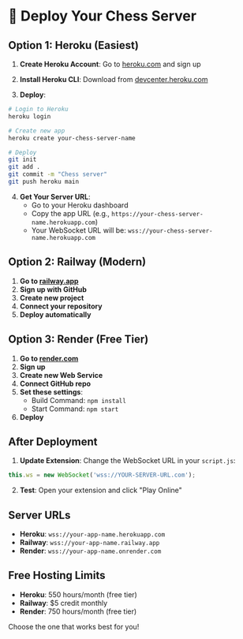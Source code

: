 # 🚀 Deploy Your Chess Server

## Option 1: Heroku (Easiest)

1. **Create Heroku Account**: Go to [heroku.com](https://heroku.com) and sign up

2. **Install Heroku CLI**: Download from [devcenter.heroku.com](https://devcenter.heroku.com/articles/heroku-cli)

3. **Deploy**:
```bash
# Login to Heroku
heroku login

# Create new app
heroku create your-chess-server-name

# Deploy
git init
git add .
git commit -m "Chess server"
git push heroku main
```

4. **Get Your Server URL**: 
   - Go to your Heroku dashboard
   - Copy the app URL (e.g., `https://your-chess-server-name.herokuapp.com`)
   - Your WebSocket URL will be: `wss://your-chess-server-name.herokuapp.com`

## Option 2: Railway (Modern)

1. **Go to [railway.app](https://railway.app)**
2. **Sign up with GitHub**
3. **Create new project**
4. **Connect your repository**
5. **Deploy automatically**

## Option 3: Render (Free Tier)

1. **Go to [render.com](https://render.com)**
2. **Sign up**
3. **Create new Web Service**
4. **Connect GitHub repo**
5. **Set these settings**:
   - Build Command: `npm install`
   - Start Command: `npm start`
6. **Deploy**

## After Deployment

1. **Update Extension**: Change the WebSocket URL in your `script.js`:
```javascript
this.ws = new WebSocket('wss://YOUR-SERVER-URL.com');
```

2. **Test**: Open your extension and click "Play Online"

## Server URLs
- **Heroku**: `wss://your-app-name.herokuapp.com`
- **Railway**: `wss://your-app-name.railway.app`
- **Render**: `wss://your-app-name.onrender.com`

## Free Hosting Limits
- **Heroku**: 550 hours/month (free tier)
- **Railway**: $5 credit monthly
- **Render**: 750 hours/month (free tier)

Choose the one that works best for you!
